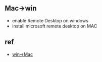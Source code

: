 

## Mac->win
+ enable Remote Desktop on windows
+ install microsoft remote desktop on MAC


## ref
+ [win->Mac](https://zhuanlan.zhihu.com/p/74162964)